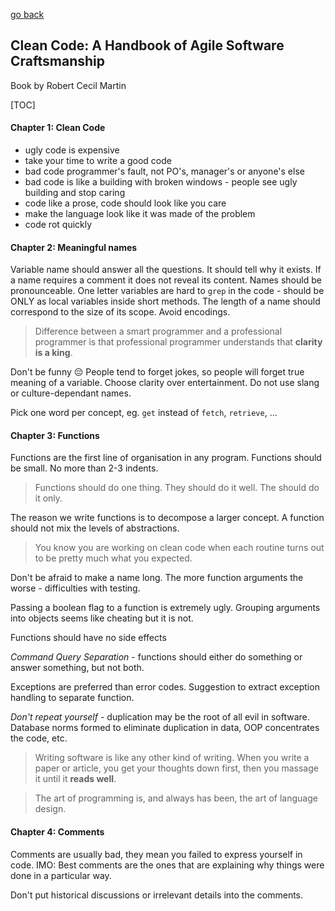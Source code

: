 [go back](https://github.com/pkardas/learning)

## Clean Code: A Handbook of Agile Software Craftsmanship
Book by Robert Cecil Martin

[TOC]

#### Chapter 1: Clean Code

- ugly code is expensive
- take your time to write a good code
- bad code programmer's fault, not PO's, manager's or anyone's else
- bad code is like a building with broken windows - people see ugly building and stop caring
- code like a prose, code should look like you care
- make the language look like it was made of the problem
- code rot quickly

#### Chapter 2: Meaningful names

Variable name should answer all the questions. It should tell why it exists. If a name requires a comment it does not reveal its content. Names should be pronounceable. One letter variables are hard to `grep` in the code - should be ONLY as local variables inside short methods. The length of a name should correspond to the size of its scope. Avoid encodings. 

>  Difference between a smart programmer and a professional programmer is that professional programmer understands that **clarity is a king**.

Don't be funny 😔 People tend to forget jokes, so people will forget true meaning of a variable. Choose clarity over entertainment. Do not use slang or culture-dependant names.

Pick one word per concept, eg. `get` instead of `fetch`, `retrieve`, ...

#### Chapter 3: Functions

Functions are the first line of organisation in any program. Functions should be small. No more than 2-3 indents.

> Functions should do one thing. They should do it well. The should do it only.

The reason we write functions is to decompose a larger concept. A function should not mix the levels of abstractions. 

> You know you are working on clean code when each routine turns out to be pretty much what you expected.

Don't be afraid to make a name long. The more function arguments the worse - difficulties with testing.

Passing a boolean flag to a function is extremely ugly. Grouping arguments into objects seems like cheating but it is not. 

Functions should have no side effects

*Command Query Separation* - functions should either do something or answer something, but not both.

Exceptions are preferred than error codes. Suggestion to extract exception handling to separate function. 

*Don't repeat yourself* - duplication may be the root of all evil in software. Database norms formed to eliminate duplication in data, OOP concentrates the code, etc.

> Writing software is like any other kind of writing. When you write a paper or article, you get your thoughts down first, then you massage it until it **reads well**.

> The art of programming is, and always has been, the art of language design.

#### Chapter 4: Comments

Comments are usually bad, they mean you failed to express yourself in code. IMO: Best comments are the ones that are explaining why things were done in a particular way. 

Don't put historical discussions or irrelevant details into the comments.